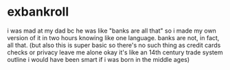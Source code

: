 # exbankroll
i was mad at my dad bc he was like "banks are all that" so i made my own version of it in two hours knowing like one language. banks are not, in fact, all that. 
(but also this is super basic so there's no such thing as credit cards checks or privacy leave me alone okay it's like an 14th century trade system outline i would have been smart if i was born in the middle ages)
